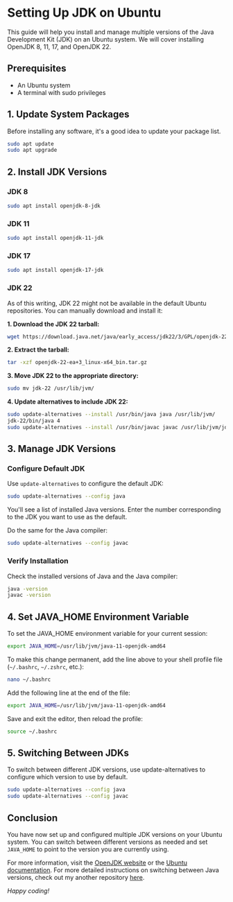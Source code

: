 # Setting Up JDK on Ubuntu

This guide will help you install and manage multiple versions of the Java Development Kit (JDK) on an Ubuntu system. We will cover installing OpenJDK 8, 11, 17, and OpenJDK 22. 

## Prerequisites

- An Ubuntu system
- A terminal with sudo privileges

## 1. Update System Packages

Before installing any software, it's a good idea to update your package list.

```bash
sudo apt update
sudo apt upgrade
```
## 2. Install JDK Versions
### JDK 8
```bash
sudo apt install openjdk-8-jdk
```

### JDK 11
```bash
sudo apt install openjdk-11-jdk
```

### JDK 17
```bash
sudo apt install openjdk-17-jdk
```

### JDK 22

As of this writing, JDK 22 might not be available in the default Ubuntu repositories. You can manually download and install it:

**1. Download the JDK 22 tarball:**

```bash
wget https://download.java.net/java/early_access/jdk22/3/GPL/openjdk-22-ea+3_linux-x64_bin.tar.gz
```

**2. Extract the tarball:**

```bash
tar -xzf openjdk-22-ea+3_linux-x64_bin.tar.gz
```

**3. Move JDK 22 to the appropriate directory:**

```bash
sudo mv jdk-22 /usr/lib/jvm/
```

**4. Update alternatives to include JDK 22:**

```bash
sudo update-alternatives --install /usr/bin/java java /usr/lib/jvm/
jdk-22/bin/java 4
sudo update-alternatives --install /usr/bin/javac javac /usr/lib/jvm/jdk-22/bin/javac 4
```
## 3. Manage JDK Versions

### Configure Default JDK

Use `update-alternatives` to configure the default JDK:

```bash
sudo update-alternatives --config java
```

You'll see a list of installed Java versions. Enter the number corresponding to the JDK you want to use as the default.

Do the same for the Java compiler:

```bash
sudo update-alternatives --config javac
```

### Verify Installation
Check the installed versions of Java and the Java compiler:

```bash
java -version
javac -version
```

## 4. Set JAVA_HOME Environment Variable
To set the JAVA_HOME environment variable for your current session:

```bash
export JAVA_HOME=/usr/lib/jvm/java-11-openjdk-amd64
```

To make this change permanent, add the line above to your shell profile file (`~/.bashrc`, `~/.zshrc`, etc.):

```bash
nano ~/.bashrc
```

Add the following line at the end of the file:

```bash
export JAVA_HOME=/usr/lib/jvm/java-11-openjdk-amd64
```

Save and exit the editor, then reload the profile:

```bash
source ~/.bashrc
```

## 5. Switching Between JDKs

To switch between different JDK versions, use update-alternatives to configure which version to use by default.

```bash
sudo update-alternatives --config java
sudo update-alternatives --config javac
```

## Conclusion

You have now set up and configured multiple JDK versions on your Ubuntu system. You can switch between different versions as needed and set `JAVA_HOME` to point to the version you are currently using.

For more information, visit the [OpenJDK website](https://openjdk.java.net/) or the [Ubuntu documentation](https://help.ubuntu.com/). For more detailed instructions on switching between Java versions, check out my another repository [here](https://github.com/MasterHardik/Java-Learning/blob/main/Switching_java_versions.md).



*Happy coding!*